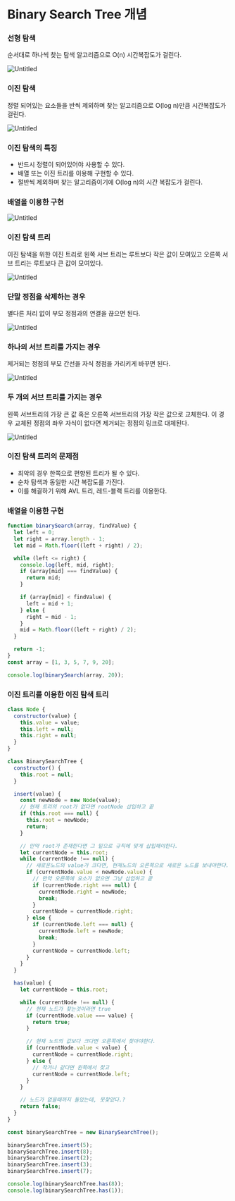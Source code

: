 # Binary Search Tree 개념

### 선형 탐색

순서대로 하나씩 찾는 탐색 알고리즘으로 O(n) 시간복잡도가 걸린다.

![Untitled](https://distinct-boursin-9c6.notion.site/image/https%3A%2F%2Fprod-files-secure.s3.us-west-2.amazonaws.com%2Fd3cf9fec-22fc-4497-8749-8a20369906be%2F131c1a3b-1b70-4c8e-8be9-44cbbb726f3b%2FUntitled.png?table=block&id=3e5c222b-b568-47a1-bcb0-16405dd0d85f&spaceId=d3cf9fec-22fc-4497-8749-8a20369906be&width=1300&userId=&cache=v2)

### 이진 탐색

정렬 되어있는 요소들을 반씩 제외하며 찾는 알고리즘으로 O(log n)만큼 시간복잡도가 걸린다.

![Untitled](https://distinct-boursin-9c6.notion.site/image/https%3A%2F%2Fprod-files-secure.s3.us-west-2.amazonaws.com%2Fd3cf9fec-22fc-4497-8749-8a20369906be%2Fbca5b41d-fb71-45e6-8c42-67a925b810d2%2FUntitled.png?table=block&id=0aad6ca3-89ce-496a-923d-b2916048465e&spaceId=d3cf9fec-22fc-4497-8749-8a20369906be&width=1300&userId=&cache=v2)

### 이진 탐색의 특징

- 반드시 정렬이 되어있어야 사용할 수 있다.
- 배열 또는 이진 트리를 이용해 구현할 수 있다.
- 절반씩 제외하며 찾는 알고리즘이기에 O(log n)의 시간 복잡도가 걸린다.

### 배열을 이용한 구현

![Untitled](https://distinct-boursin-9c6.notion.site/image/https%3A%2F%2Fprod-files-secure.s3.us-west-2.amazonaws.com%2Fd3cf9fec-22fc-4497-8749-8a20369906be%2Feb63560e-c931-4c4e-bf62-66bb3dc32bc9%2FUntitled.png?table=block&id=a51d7fa7-13d5-4d29-8fe7-cff1070c4ac6&spaceId=d3cf9fec-22fc-4497-8749-8a20369906be&width=1060&userId=&cache=v2)

### 이진 탐색 트리

이진 탐색을 위한 이진 트리로 왼쪽 서브 트리는 루트보다 작은 값이 모여있고 오른쪽 서브 트리는 루트보다 큰 값이 모여있다.

![Untitled](https://distinct-boursin-9c6.notion.site/image/https%3A%2F%2Fprod-files-secure.s3.us-west-2.amazonaws.com%2Fd3cf9fec-22fc-4497-8749-8a20369906be%2F8f433cc8-992d-4026-aaff-42badc4c2cbc%2FUntitled.png?table=block&id=655805f5-21d5-43c9-ac03-0d73113f9891&spaceId=d3cf9fec-22fc-4497-8749-8a20369906be&width=620&userId=&cache=v2)

### 단말 정점을 삭제하는 경우

별다른 처리 없이 부모 정점과의 연결을 끊으면 된다.

![Untitled](https://distinct-boursin-9c6.notion.site/image/https%3A%2F%2Fprod-files-secure.s3.us-west-2.amazonaws.com%2Fd3cf9fec-22fc-4497-8749-8a20369906be%2F9dd4b3e8-6c0c-49f5-89ed-4f1d7348a8fb%2FUntitled.png?table=block&id=0b7bbaa6-828a-4e95-b2b9-1f5c7ad0c779&spaceId=d3cf9fec-22fc-4497-8749-8a20369906be&width=630&userId=&cache=v2)

### 하나의 서브 트리를 가지는 경우

제거되는 정점의 부모 간선을 자식 정점을 가리키게 바꾸면 된다.

![Untitled](https://distinct-boursin-9c6.notion.site/image/https%3A%2F%2Fprod-files-secure.s3.us-west-2.amazonaws.com%2Fd3cf9fec-22fc-4497-8749-8a20369906be%2F1797503c-f320-4ec4-8ae6-c5b5d9437736%2FUntitled.png?table=block&id=6f8e36ae-fe64-48b6-8291-de935b786b48&spaceId=d3cf9fec-22fc-4497-8749-8a20369906be&width=610&userId=&cache=v2)

### 두 개의 서브 트리를 가지는 경우

왼쪽 서브트리의 가장 큰 값 혹은 오른쪽 서브트리의 가장 작은 값으로 교체한다. 이 경우 교체된 정점의 좌우 자식이 없다면 제거되는 정점의 링크로 대체된다.

![Untitled](https://distinct-boursin-9c6.notion.site/image/https%3A%2F%2Fprod-files-secure.s3.us-west-2.amazonaws.com%2Fd3cf9fec-22fc-4497-8749-8a20369906be%2F1d46eb15-5b8a-4187-b3c9-38b2466890bd%2FUntitled.png?table=block&id=21c5b213-7d5c-4441-b12c-a4c0480a04b4&spaceId=d3cf9fec-22fc-4497-8749-8a20369906be&width=620&userId=&cache=v2)

### 이진 탐색 트리의 문제점

- 최악의 경우 한쪽으로 편향된 트리가 될 수 있다.
- 순차 탐색과 동일한 시간 복잡도를 가진다.
- 이를 해결하기 위해 AVL 트리, 레드-블랙 트리를 이용한다.

### 배열을 이용한 구현

```jsx
function binarySearch(array, findValue) {
  let left = 0;
  let right = array.length - 1;
  let mid = Math.floor((left + right) / 2);

  while (left <= right) {
    console.log(left, mid, right);
    if (array[mid] === findValue) {
      return mid;
    }

    if (array[mid] < findValue) {
      left = mid + 1;
    } else {
      right = mid - 1;
    }
    mid = Math.floor((left + right) / 2);
  }

  return -1;
}
const array = [1, 3, 5, 7, 9, 20];

console.log(binarySearch(array, 20));
```

### 이진 트리를 이용한 이진 탐색 트리

```jsx
class Node {
  constructor(value) {
    this.value = value;
    this.left = null;
    this.right = null;
  }
}

class BinarySearchTree {
  constructor() {
    this.root = null;
  }

  insert(value) {
    const newNode = new Node(value);
    // 현재 트리의 root가 없다면 rootNode 삽입하고 끝
    if (this.root === null) {
      this.root = newNode;
      return;
    }

    // 만약 root가 존재한다면 그 밑으로 규칙에 맞게 삽입해야한다.
    let currentNode = this.root;
    while (currentNode !== null) {
      // 새로운노드의 value가 크다면, 현재노드의 오른쪽으로 새로운 노드를 보내야한다.
      if (currentNode.value < newNode.value) {
        // 만약 오른쪽에 요소가 없으면 그냥 삽입하고 끝
        if (currentNode.right === null) {
          currentNode.right = newNode;
          break;
        }
        currentNode = currentNode.right;
      } else {
        if (currentNode.left === null) {
          currentNode.left = newNode;
          break;
        }
        currentNode = currentNode.left;
      }
    }
  }

  has(value) {
    let currentNode = this.root;

    while (currentNode !== null) {
      // 현재 노드가 찾는것이라면 true
      if (currentNode.value === value) {
        return true;
      }

      // 현재 노드의 값보다 크다면 오른쪽에서 찾아야한다.
      if (currentNode.value < value) {
        currentNode = currentNode.right;
      } else {
        // 작거나 같다면 왼쪽에서 찾고
        currentNode = currentNode.left;
      }
    }

    // 노드가 없을때까지 돌았는데, 못찾았다.?
    return false;
  }
}

const binarySearchTree = new BinarySearchTree();

binarySearchTree.insert(5);
binarySearchTree.insert(8);
binarySearchTree.insert(2);
binarySearchTree.insert(3);
binarySearchTree.insert(7);

console.log(binarySearchTree.has(8));
console.log(binarySearchTree.has(1));
```
